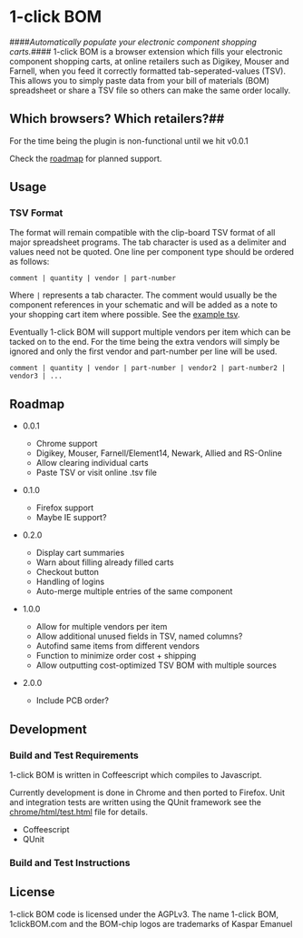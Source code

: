 # 1-click BOM #
####_Automatically populate your electronic component shopping carts._####
1-click BOM is a browser extension which fills your electronic component shopping carts, at online retailers such as Digikey, Mouser and Farnell, when you feed it correctly formatted tab-seperated-values (TSV). This allows you to simply paste data from your bill of materials (BOM) spreadsheet or share a TSV file so others can make the same order locally.

## Which browsers? Which retailers?##

For the time being the plugin is non-functional until we hit v0.0.1

Check the [roadmap](#roadmap) for planned support.

## Usage ##

### TSV Format ###
The format will remain compatible with the clip-board TSV format of all major spreadsheet programs. The tab character is used as a delimiter and values need not be quoted. One line per component type should be ordered as follows:

    comment | quantity | vendor | part-number

Where ``` | ``` represents a tab character. The comment would usually be the component references in your schematic and will be added as a note to your shopping cart item where possible.
See the [example tsv](chrome/data/example.tsv).

Eventually 1-click BOM will support multiple vendors per item which can be tacked on to the end. For the time being the extra vendors will simply be ignored and only the first vendor and part-number per line will be used.

    comment | quantity | vendor | part-number | vendor2 | part-number2 | vendor3 | ...


## Roadmap ##

* 0.0.1
    * Chrome support
    * Digikey, Mouser, Farnell/Element14, Newark, Allied and RS-Online
    * Allow clearing individual carts
    * Paste TSV or visit online .tsv file

* 0.1.0
    * Firefox support
    * Maybe IE support?

* 0.2.0
    * Display cart summaries
    * Warn about filling already filled carts
    * Checkout button
    * Handling of logins
    * Auto-merge multiple entries of the same component

* 1.0.0
    * Allow for multiple vendors per item
    * Allow additional unused fields in TSV, named columns?
    * Autofind same items from different vendors
    * Function to minimize order cost + shipping
    * Allow outputting cost-optimized TSV BOM with multiple sources

* 2.0.0 
    * Include PCB order? 

## Development ##

### Build and Test Requirements ###

1-click BOM is written in Coffeescript which compiles to Javascript. 

Currently development is done in Chrome and then ported to Firefox. Unit and integration tests are written using the QUnit framework see the [chrome/html/test.html](https://github.com/kasbah/1clickBOM/blob/master/chrome/html/test.html) file for details. 

* Coffeescript
* QUnit

### Build and Test Instructions ###
 
## License ##

1-click BOM code is licensed under the AGPLv3. The name 1-click BOM, 1clickBOM.com and the BOM-chip logos are trademarks of Kaspar Emanuel


